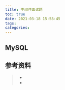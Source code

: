 ```yaml
---
title: 中间件面试题
toc: true
date: 2021-03-18 15:58:45
tags:
categories:
---
```



## MySQL




## 参考资料
> - []()
> - []()

